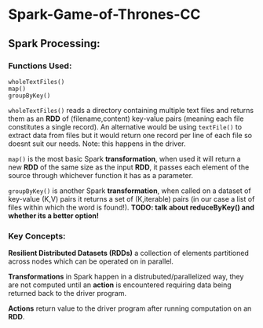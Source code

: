 # Spark-Game-of-Thrones-CC

## Spark Processing:
### Functions Used: 
```
wholeTextFiles()
map()
groupByKey()
```

```wholeTextFiles()``` reads a directory containing multiple text files and returns them as an **RDD** of (filename,content) key-value pairs (meaning each file constitutes a single record). An alternative would be using ```textFile()``` to extract data from files but it would return one record per line of each file so doesnt suit our needs. Note: this happens in the driver. 

```map()``` is the most basic Spark **transformation**, when used it will return a new **RDD** of the same size as the input **RDD**, it passes each element of the source through whichever function it has as a parameter.

```groupByKey()``` is another Spark **transformation**, when called on a dataset of key-value (K,V) pairs it returns a set of (K,iterable<V>) pairs (in our case a list of files within which the word is found!). 
 **TODO: talk about reduceByKey() and whether its a better option!** 

### Key Concepts:
**Resilient Distributed Datasets (RDDs)** a collection of elements partitioned across nodes which can be operated on in parallel. 

**Transformations** in Spark happen in a distrubuted/parallelized way, they are not computed until an **action** is encountered requiring data being returned back to the driver program.

**Actions** return value to the driver program after running computation on an **RDD**. 
